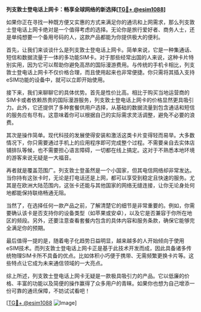 **列支敦士登电话上网卡：畅享全球网络的新选择[[TG💪+ @esim1088](https://t.me/s/esim1088)]**

如果你正在寻找一种既方便又实惠的方式来满足你的通讯和上网需求，那么列支敦士登电话上网卡绝对是一个值得考虑的选择。无论你是旅行爱好者、商务人士，还是单纯想要一个备用号码的人，这款产品都能为你提供极大的便利。

首先，让我们来谈谈什么是列支敦士登电话上网卡。简单来说，它是一种集通话、短信和数据流量于一体的多功能SIM卡。对于那些经常出国的人来说，这种卡片特别实用，因为它可以帮助你避免高昂的国际漫游费用。与传统的手机卡相比，列支敦士登电话上网卡不仅价格合理，而且使用起来也非常便捷。你只需将其插入支持eSIM功能的设备中，就可以立即开始使用。

接下来，我们来聊聊它的具体优势。首先是性价比高。相比于购买当地运营商的SIM卡或者依赖昂贵的国际漫游服务，列支敦士登电话上网卡的价格显然更具吸引力。此外，它还提供了多种套餐供用户选择，从基础的数据流量到包含通话和短信的服务应有尽有。这意味着你可以根据自己的实际需求灵活调整，避免不必要的浪费。

其次是操作简单。现代科技的发展使得安装和激活这类卡片变得轻而易举。大多数情况下，你只需要通过手机上的应用程序即可完成整个过程。不需要亲自去实体店铺排队等候，也不需要担心语言障碍，一切都在线上搞定。这对于不熟悉本地环境的游客来说无疑是一大福音。

再者就是覆盖范围广。列支敦士登虽然是一个小国家，但其电信网络却非常发达。当你持有这张卡时，无论是打电话还是上网，都可以享受到稳定且快速的服务。尤其是在欧洲大陆范围内，这张卡还能与其他国家的网络无缝连接，让你无论身处何地都能保持联络畅通无阻。

当然了，在选择任何一款产品之前，了解清楚它的细节是非常重要的。例如，你需要确认该卡是否支持你的设备类型（如苹果或安卓），以及它是否兼容于你所在地区的频段。另外，还要注意查看套餐内包含的具体内容和服务条款，确保它能够完全满足你的预期。

最后值得一提的是，随着电子化趋势日益明显，越来越多的人开始倾向于使用eSIM技术。而列支敦士登电话上网卡正是基于此技术开发而成，因此具备诸多传统物理SIM卡所不具备的优点。比如体积小巧便于携带、无需频繁更换卡片等。这些特点让它成为未来通信领域的一大亮点。

综上所述，列支敦士登电话上网卡无疑是一款极具吸引力的产品。它以低廉的价格、丰富的功能以及简便的操作赢得了众多用户的青睐。如果你也想为自己增添一份可靠的通讯保障，不妨试试看吧！

[[TG💪+ @esim1088](https://t.me/s/esim1088) ![Image](https://i.postimg.cc/4NQfJmqS/Snipaste-2025-05-13-00-14-12.png)]